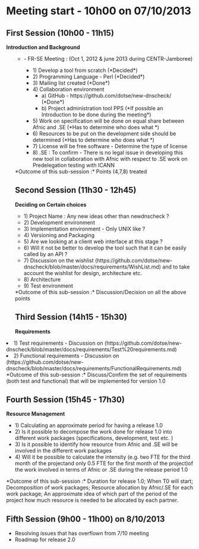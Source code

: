 Meeting start - 10h00 on 07/10/2013
===================================

First Session (10h00 - 11h15)
-----------------------------
**Introduction and Background**
<ul>
<ul>
<li> - FR-SE Meeting : (Oct 1, 2012 & june 2013 during CENTR-Jamboree) </li> 
<ul>
<li>   1) Develop a tool from scratch (*Decided*) </li>
<li>   2) Programming Language - Perl (*Decided*) </li>
<li>   3) Mailing list created (*Done*) </li>
<li>   4) Collaboration environment 
<ul>
<li>	a) GitHub - https://github.com/dotse/new-dnscheck/ (*Done*) </li>
<li>    b) Project administration tool PPS (*If possible an Introduction to be done during the meeting*) </li>
</ul>
<li>   5) Work on specification will be done on equal share between Afnic and .SE (*Has to determine who does what *) </li>
<li>   6) Resources to be put on the development side should be determined (*Has to determine who does what *) </li>
<li>   7) License will be free software - Determine the type of license </li>
<li>   8) .SE : To confirm - There is no legal issue in developing this new tool in collaboration with Afnic with respect to .SE work on Predelegation testing with ICANN
</ul>
</ul>
*Outcome of this sub-session :*  Points (4,7,8) treated 

Second Session (11h30 - 12h45)
-----------------------------
**Deciding on Certain choices**
<ul>
<li> 1) Project Name : Any new ideas other than newdnscheck ?</li>
<li> 2) Development environment </li>
<li> 3) Implementation environment - Only UNIX like ?</li>
<li> 4) Versioning and Packaging </li>
<li> 5) Are we looking at a client web interface at this stage ?</li>
<li> 6) Will it not be better to develop the tool such that it can be easily called by an API ?</li>
<li> 7) Discussion on the wishlist (https://github.com/dotse/new-dnscheck/blob/master/docs/requirements/WishList.md) and to take account the wishlist for design, architecture etc.
<li> 8) Architecture </li>
<li> 9) Test environment </li>
</ul>
*Outcome of this sub-session :* Discussion/Decision on all the above points 


Third Session (14h15 - 15h30)
-----------------------------
**Requirements**
</ul>
<li> 1) Test requirements - Discussion on (https://github.com/dotse/new-dnscheck/blob/master/docs/requirements/Test%20requirements.md) </li>
<li> 2) Functional requirements - Discussion on (https://github.com/dotse/new-dnscheck/blob/master/docs/requirements/FunctionalRequirements.md) </li>
</ul> 
*Outcome of this sub-session :* Discuss/Confirm the set of requirements (both test and functional) that will be implemented for version 1.0

Fourth Session (15h45 - 17h30)
-----------------------------
**Resource Management**
<ul> 
<li> 1) Calculating an approximate period for having a release 1.0 </li>
<li> 2) Is it possible to decompose the work done for release 1.0 into different work packages (specifications, development, test etc. )</li>
<li> 3) Is it possible to identify how resource from Afnic and .SE will be involved in the different work packages </li>
<li> 4) Will it be possible to calculate the intensity (e.g. two FTE for the third month of the projectand only 0.5 FTE for the first month of the project)of the work involved in terms of Afnic or .SE during the release period 1.0 </li>
</ul>
*Outcome of this sub-session :* Duration for release 1.0; When T0 will start; Decomposition of work packages; Resource allocation by Afnic/.SE for each work package; An approximate idea of which part of the period of the project how much resource is needed to be allocated by each partner.

Fifth Session (9h00 - 11h00) on 8/10/2013
-----------------------------------------
<ul>
<li> Resolving issues that has overflown from 7/10 meeting </li>
<li> Roadmap for release 2.0 </li>
</ul>


